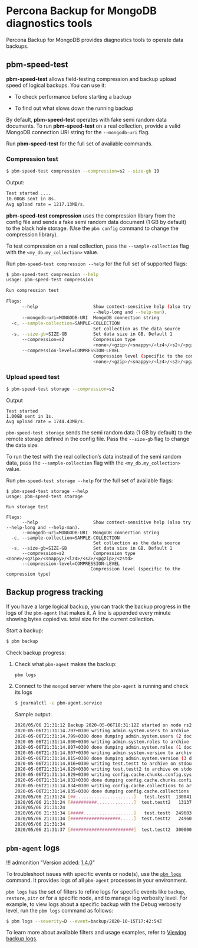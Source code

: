 # Percona Backup for MongoDB diagnostics tools

Percona Backup for MongoDB provides diagnostics tools to operate data backups.

## pbm-speed-test

**pbm-speed-test** allows field-testing compression and backup upload speed of logical backups. You can use it:

* To check performance before starting a backup

* To find out what slows down the running backup

By default, **pbm-speed-test** operates with fake semi random data documents. To
run **pbm-speed-test** on a real collection, provide a valid MongoDB connection URI string for the `--mongodb-uri` flag.

Run **pbm-speed-test** for the full set of available commands.

### Compression test

```{.bash data-prompt="$"}
$ pbm-speed-test compression --compression=s2 --size-gb 10
```

Output:

```{.bash .no-copy}
Test started ....
10.00GB sent in 8s.
Avg upload rate = 1217.13MB/s.
```

**pbm-speed-test compression** uses the compression library from the config
file and sends a fake semi random data document (1 GB by default) to the
black hole storage. (Use the `pbm config` command to change the compression library).

To test compression on a real collection, pass the
`--sample-collection` flag with the `<my_db.my_collection>` value.

Run `pbm-speed-test compression --help` for the full set of supported flags:

```{.bash data-prompt="$"}
$ pbm-speed-test compression --help
usage: pbm-speed-test compression

Run compression test

Flags:
      --help                     Show context-sensitive help (also try
                                 --help-long and --help-man).
      --mongodb-uri=MONGODB-URI  MongoDB connection string
  -c, --sample-collection=SAMPLE-COLLECTION
                                 Set collection as the data source
  -s, --size-gb=SIZE-GB          Set data size in GB. Default 1
      --compression=s2           Compression type
                                 <none>/<gzip>/<snappy>/<lz4>/<s2>/<pgzip>/<zstd>
      --compression-level=COMPRESSION-LEVEL
                                 Compression level (specific to the compression type)
                                 <none>/<gzip>/<snappy>/<lz4>/<s2>/<pgzip>/<zstd>
```

### Upload speed test

```{.bash data-prompt="$"}
$ pbm-speed-test storage --compression=s2
```

Output

```
Test started
1.00GB sent in 1s.
Avg upload rate = 1744.43MB/s.
```

`pbm-speed-test storage` sends the semi random data (1 GB by default) to the
remote storage defined in the config file. Pass the `--size-gb` flag to change the
data size.

To run the test with the real collection’s data instead of the semi random data,
pass the `--sample-collection` flag with the `<my_db.my_collection>` value.

Run `pbm-speed-test storage --help` for the full set of available flags:

```
$ pbm-speed-test storage --help
usage: pbm-speed-test storage

Run storage test

Flags:
      --help                     Show context-sensitive help (also try --help-long and --help-man).
      --mongodb-uri=MONGODB-URI  MongoDB connection string
  -c, --sample-collection=SAMPLE-COLLECTION
                                 Set collection as the data source
  -s, --size-gb=SIZE-GB          Set data size in GB. Default 1
      --compression=s2           Compression type <none>/<gzip>/<snappy>/<lz4>/<s2>/<pgzip>/<zstd>
      --compression-level=COMPRESSION-LEVEL
                                Compression level (specific to the compression type)
```

## Backup progress tracking

If you have a large logical backup, you can track the backup progress in the logs of the `pbm-agent` that makes it. A line is appended every minute showing bytes copied vs. total size for the current collection.

Start a backup:

```{.bash data-prompt="$"}
$ pbm backup
```

Check backup progress:

1. Check what `pbm-agent` makes the backup:

    ```{.bash data-prompt="$"}
    pbm logs
    ```

2. Connect to the `mongod` server where the `pbm-agent` is running and check its logs

    ```{.bash data-prompt="$"}
    $ journalctl -u pbm-agent.service
    ```

    Sample output:

    ``` {.bash .no-copy}
    2020/05/06 21:31:12 Backup 2020-05-06T18:31:12Z started on node rs2/localhost:28018
    2020-05-06T21:31:14.797+0300 writing admin.system.users to archive on stdout
    2020-05-06T21:31:14.799+0300 done dumping admin.system.users (2 documents)
    2020-05-06T21:31:14.800+0300 writing admin.system.roles to archive on stdout
    2020-05-06T21:31:14.807+0300 done dumping admin.system.roles (1 document)
    2020-05-06T21:31:14.807+0300 writing admin.system.version to archive on stdout
    2020-05-06T21:31:14.815+0300 done dumping admin.system.version (3 documents)
    2020-05-06T21:31:14.816+0300 writing test.testt to archive on stdout
    2020-05-06T21:31:14.829+0300 writing test.testt2 to archive on stdout
    2020-05-06T21:31:14.829+0300 writing config.cache.chunks.config.system.sessions to archive on stdout
    2020-05-06T21:31:14.832+0300 done dumping config.cache.chunks.config.system.sessions (1 document)
    2020-05-06T21:31:14.834+0300 writing config.cache.collections to archive on stdout
    2020-05-06T21:31:14.835+0300 done dumping config.cache.collections (1 document)
    2020/05/06 21:31:24 [##......................]   test.testt  130841/1073901  (12.2%)
    2020/05/06 21:31:24 [##########..............]  test.testt2   131370/300000  (43.8%)
    2020/05/06 21:31:24
    2020/05/06 21:31:34 [#####...................]   test.testt  249603/1073901  (23.2%)
    2020/05/06 21:31:34 [###################.....]  test.testt2   249603/300000  (83.2%)
    2020/05/06 21:31:34
    2020/05/06 21:31:37 [########################]  test.testt2  300000/300000  (100.0%)
    ```

## `pbm-agent` logs

!!! admonition "Version added: [1.4.0](../release-notes/1.4.0.md)"

To troubleshoot issues with specific events or node(s), use the [`pbm logs`](../reference/pbm-commands.md#pbm-logs) command.  It provides logs of all `pbm-agent` processes in your environment. 

`pbm logs` has the set of filters to refine logs for specific events like `backup`, `restore`, `pitr` or for a specific node, and to manage log verbosity level. For example, to view logs about a specific backup with the Debug verbosity level, run the `pbm logs` command as follows:

```{.bash data-prompt="$"}
$ pbm logs --severity=D --event=backup/2020-10-15T17:42:54Z
```

To learn more about available filters and usage examples, refer to [Viewing backup logs](../usage/logs.md).
